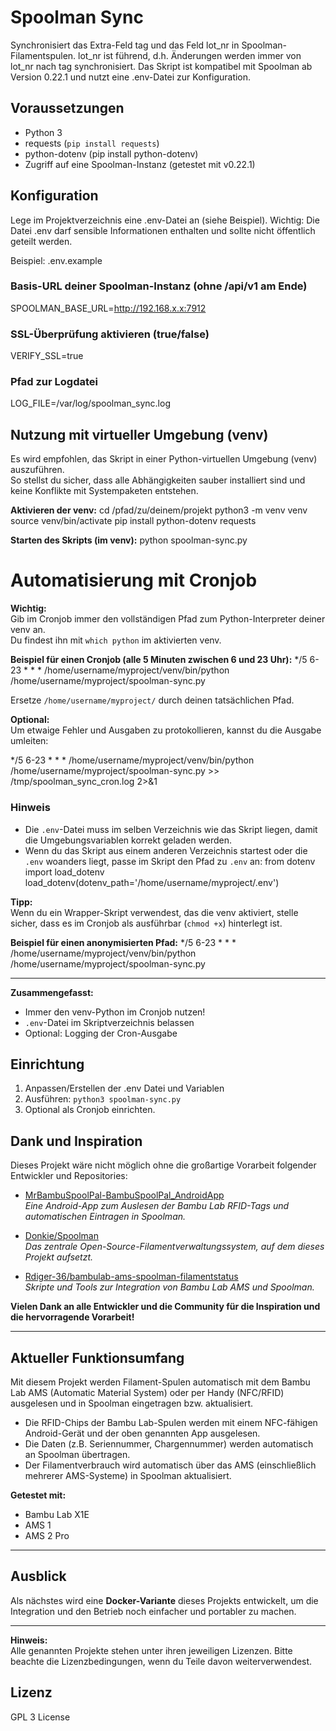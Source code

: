 # Spoolman Sync

Synchronisiert das Extra-Feld tag und das Feld lot_nr in Spoolman-Filamentspulen.
lot_nr ist führend, d.h. Änderungen werden immer von lot_nr nach tag synchronisiert.
Das Skript ist kompatibel mit Spoolman ab Version 0.22.1 und nutzt eine .env-Datei zur Konfiguration.

## Voraussetzungen

- Python 3
- requests (`pip install requests`)
- python-dotenv (pip install python-dotenv)
- Zugriff auf eine Spoolman-Instanz (getestet mit v0.22.1)

## Konfiguration

Lege im Projektverzeichnis eine .env-Datei an (siehe Beispiel).
Wichtig: Die Datei .env darf sensible Informationen enthalten und sollte nicht öffentlich geteilt werden.

Beispiel: .env.example

### Basis-URL deiner Spoolman-Instanz (ohne /api/v1 am Ende)
SPOOLMAN_BASE_URL=http://192.168.x.x:7912

### SSL-Überprüfung aktivieren (true/false)
VERIFY_SSL=true

### Pfad zur Logdatei
LOG_FILE=/var/log/spoolman_sync.log

## Nutzung mit virtueller Umgebung (venv)

Es wird empfohlen, das Skript in einer Python-virtuellen Umgebung (venv) auszuführen.  
So stellst du sicher, dass alle Abhängigkeiten sauber installiert sind und keine Konflikte mit Systempaketen entstehen.

**Aktivieren der venv:**
cd /pfad/zu/deinem/projekt
python3 -m venv venv
source venv/bin/activate
pip install python-dotenv requests

**Starten des Skripts (im venv):**
python spoolman-sync.py

# Automatisierung mit Cronjob

**Wichtig:**  
Gib im Cronjob immer den vollständigen Pfad zum Python-Interpreter deiner venv an.  
Du findest ihn mit `which python` im aktivierten venv.

**Beispiel für einen Cronjob (alle 5 Minuten zwischen 6 und 23 Uhr):**
*/5 6-23 * * * /home/username/myproject/venv/bin/python /home/username/myproject/spoolman-sync.py

Ersetze `/home/username/myproject/` durch deinen tatsächlichen Pfad.

**Optional:**  
Um etwaige Fehler und Ausgaben zu protokollieren, kannst du die Ausgabe umleiten:

*/5 6-23 * * * /home/username/myproject/venv/bin/python /home/username/myproject/spoolman-sync.py >> /tmp/spoolman_sync_cron.log 2>&1

### Hinweis

- Die `.env`-Datei muss im selben Verzeichnis wie das Skript liegen, damit die Umgebungsvariablen korrekt geladen werden.
- Wenn du das Skript aus einem anderen Verzeichnis startest oder die `.env` woanders liegt, passe im Skript den Pfad zu `.env` an:
from dotenv import load_dotenv
load_dotenv(dotenv_path='/home/username/myproject/.env')

**Tipp:**  
Wenn du ein Wrapper-Skript verwendest, das die venv aktiviert, stelle sicher, dass es im Cronjob als ausführbar (`chmod +x`) hinterlegt ist.

**Beispiel für einen anonymisierten Pfad:**
*/5 6-23 * * * /home/username/myproject/venv/bin/python /home/username/myproject/spoolman-sync.py

---

**Zusammengefasst:**
- Immer den venv-Python im Cronjob nutzen!
- `.env`-Datei im Skriptverzeichnis belassen
- Optional: Logging der Cron-Ausgabe

## Einrichtung

1. Anpassen/Erstellen der .env Datei und Variablen
2. Ausführen: `python3 spoolman-sync.py`
3. Optional als Cronjob einrichten.

## Dank und Inspiration

Dieses Projekt wäre nicht möglich ohne die großartige Vorarbeit folgender Entwickler und Repositories:

- [MrBambuSpoolPal-BambuSpoolPal_AndroidApp](https://github.com/MrBambuSpoolPal/MrBambuSpoolPal-BambuSpoolPal_AndroidApp)  
  *Eine Android-App zum Auslesen der Bambu Lab RFID-Tags und automatischen Eintragen in Spoolman.*

- [Donkie/Spoolman](https://github.com/Donkie/Spoolman)  
  *Das zentrale Open-Source-Filamentverwaltungssystem, auf dem dieses Projekt aufsetzt.*

- [Rdiger-36/bambulab-ams-spoolman-filamentstatus](https://github.com/Rdiger-36/bambulab-ams-spoolman-filamentstatus)  
  *Skripte und Tools zur Integration von Bambu Lab AMS und Spoolman.*

**Vielen Dank an alle Entwickler und die Community für die Inspiration und die hervorragende Vorarbeit!**

---

## Aktueller Funktionsumfang

Mit diesem Projekt werden Filament-Spulen automatisch mit dem Bambu Lab AMS (Automatic Material System) oder per Handy (NFC/RFID) ausgelesen und in Spoolman eingetragen bzw. aktualisiert.

- Die RFID-Chips der Bambu Lab-Spulen werden mit einem NFC-fähigen Android-Gerät und der oben genannten App ausgelesen.
- Die Daten (z.B. Seriennummer, Chargennummer) werden automatisch an Spoolman übertragen.
- Der Filamentverbrauch wird automatisch über das AMS (einschließlich mehrerer AMS-Systeme) in Spoolman aktualisiert.

**Getestet mit:**
- Bambu Lab X1E
- AMS 1
- AMS 2 Pro

---

## Ausblick

Als nächstes wird eine **Docker-Variante** dieses Projekts entwickelt, um die Integration und den Betrieb noch einfacher und portabler zu machen.

---

**Hinweis:**  
Alle genannten Projekte stehen unter ihren jeweiligen Lizenzen. Bitte beachte die Lizenzbedingungen, wenn du Teile davon weiterverwendest.


## Lizenz

GPL 3 License

